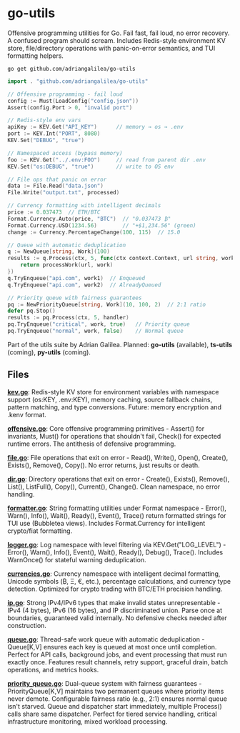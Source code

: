 # go-utils

Offensive programming utilities for Go. Fail fast, fail loud, no error recovery. A confused program should scream. Includes Redis-style environment KV store, file/directory operations with panic-on-error semantics, and TUI formatting helpers.

`go get github.com/adriangalilea/go-utils`

```go
import . "github.com/adriangalilea/go-utils"

// Offensive programming - fail loud
config := Must(LoadConfig("config.json"))
Assert(config.Port > 0, "invalid port")

// Redis-style env vars
apiKey := KEV.Get("API_KEY")      // memory → os → .env
port := KEV.Int("PORT", 8080)
KEV.Set("DEBUG", "true")

// Namespaced access (bypass memory)
foo := KEV.Get("../.env:FOO")     // read from parent dir .env
KEV.Set("os:DEBUG", "true")       // write to OS env

// File ops that panic on error
data := File.Read("data.json")
File.Write("output.txt", processed)

// Currency formatting with intelligent decimals
price := 0.037473  // ETH/BTC
Format.Currency.Auto(price, "BTC")  // "0.037473 ₿"
Format.Currency.USD(1234.56)        // "+$1,234.56" (green)
change := Currency.PercentageChange(100, 115)  // 15.0

// Queue with automatic deduplication
q := NewQueue[string, Work](100)
results := q.Process(ctx, 5, func(ctx context.Context, url string, work Work) error {
    return processWork(url, work)
})
q.TryEnqueue("api.com", work1)  // Enqueued
q.TryEnqueue("api.com", work2)  // AlreadyQueued

// Priority queue with fairness guarantees
pq := NewPriorityQueue[string, Work](10, 100, 2)  // 2:1 ratio
defer pq.Stop()
results := pq.Process(ctx, 5, handler)
pq.TryEnqueue("critical", work, true)   // Priority queue
pq.TryEnqueue("normal", work, false)    // Normal queue
```

Part of the utils suite by Adrian Galilea. Planned: **go-utils** (available), **ts-utils** (coming), **py-utils** (coming).

## Files

[**kev.go**](kev.go): Redis-style KV store for environment variables with namespace support (os:KEY, .env:KEY), memory caching, source fallback chains, pattern matching, and type conversions. Future: memory encryption and .kenv format.

[**offensive.go**](offensive.go): Core offensive programming primitives - Assert() for invariants, Must() for operations that shouldn't fail, Check() for expected runtime errors. The antithesis of defensive programming.

[**file.go**](file.go): File operations that exit on error - Read(), Write(), Open(), Create(), Exists(), Remove(), Copy(). No error returns, just results or death.

[**dir.go**](dir.go): Directory operations that exit on error - Create(), Exists(), Remove(), List(), ListFull(), Copy(), Current(), Change(). Clean namespace, no error handling.

[**formatter.go**](formatter.go): String formatting utilities under Format namespace - Error(), Warn(), Info(), Wait(), Ready(), Event(), Trace() return formatted strings for TUI use (Bubbletea views). Includes Format.Currency for intelligent crypto/fiat formatting.

[**logger.go**](logger.go): Log namespace with level filtering via KEV.Get("LOG_LEVEL") - Error(), Warn(), Info(), Event(), Wait(), Ready(), Debug(), Trace(). Includes WarnOnce() for stateful warning deduplication.

[**currencies.go**](currencies.go): Currency namespace with intelligent decimal formatting, Unicode symbols (₿, Ξ, €, etc.), percentage calculations, and currency type detection. Optimized for crypto trading with BTC/ETH precision handling.

[**ip.go**](ip.go): Strong IPv4/IPv6 types that make invalid states unrepresentable - IPv4 (4 bytes), IPv6 (16 bytes), and IP discriminated union. Parse once at boundaries, guaranteed valid internally. No defensive checks needed after construction.

[**queue.go**](queue.go): Thread-safe work queue with automatic deduplication - Queue[K,V] ensures each key is queued at most once until completion. Perfect for API calls, background jobs, and event processing that must run exactly once. Features result channels, retry support, graceful drain, batch operations, and metrics hooks.

[**priority_queue.go**](priority_queue.go): Dual-queue system with fairness guarantees - PriorityQueue[K,V] maintains two permanent queues where priority items never demote. Configurable fairness ratio (e.g., 2:1) ensures normal queue isn't starved. Queue and dispatcher start immediately, multiple Process() calls share same dispatcher. Perfect for tiered service handling, critical infrastructure monitoring, mixed workload processing.